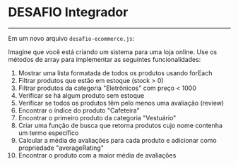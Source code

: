 # DESAFIO Integrador

---

Em um novo arquivo `desafio-ecommerce.js`:

Imagine que você está criando um sistema para uma loja online.
Use os métodos de array para implementar as seguintes funcionalidades:

1. Mostrar uma lista formatada de todos os produtos usando forEach
2. Filtrar produtos que estão em estoque (stock > 0)
3. Filtrar produtos da categoria "Eletrônicos" com preço < 1000
4. Verificar se há algum produto sem estoque
5. Verificar se todos os produtos têm pelo menos uma avaliação (review)
6. Encontrar o índice do produto "Cafeteira"
7. Encontrar o primeiro produto da categoria "Vestuário"
8. Criar uma função de busca que retorna produtos cujo nome contenha um termo específico
9. Calcular a média de avaliações para cada produto e adicionar como propriedade "averageRating"
10. Encontrar o produto com a maior média de avaliações
